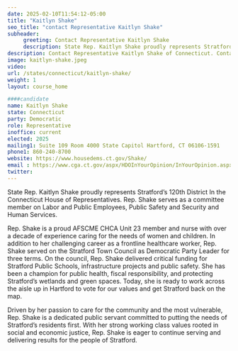 ```yaml
---
date: 2025-02-10T11:54:12-05:00
title: "Kaitlyn Shake"
seo_title: "contact Representative Kaitlyn Shake"
subheader:
     greeting: Contact Representative Kaitlyn Shake
     description: State Rep. Kaitlyn Shake proudly represents Stratford’s 120th District In the Connecticut House of Representatives. Rep. Shake serves as a committee member on Labor and Public Employees, Public Safety and Security and Human Services.
description: Contact Representative Kaitlyn Shake of Connecticut. Contact information for Kaitlyn Shake includes email address, phone number, and mailing address.
image: kaitlyn-shake.jpeg
video:
url: /states/connecticut/kaitlyn-shake/
weight: 1
layout: course_home

####candidate
name: Kaitlyn Shake
state: Connecticut
party: Democratic
role: Representative
inoffice: current
elected: 2025
mailing1: Suite 109 Room 4000 State Capitol Hartford, CT 06106-1591
phone1: 860-240-8700
website: https://www.housedems.ct.gov/Shake/
email : https://www.cga.ct.gov/aspx/HDOInYourOpinion/InYourOpinion.aspx/
twitter: 
---
```

State Rep. Kaitlyn Shake proudly represents Stratford’s 120th District In the Connecticut House of Representatives. Rep. Shake serves as a committee member on Labor and Public Employees, Public Safety and Security and Human Services.

Rep. Shake is a proud AFSCME CHCA Unit 23 member and nurse with over a decade of experience caring for the needs of women and children. In addition to her challenging career as a frontline healthcare worker, Rep. Shake served on the Stratford Town Council as Democratic Party Leader for three terms. On the council, Rep. Shake delivered critical funding for Stratford Public Schools, infrastructure projects and public safety. She has been a champion for public health, fiscal responsibility, and protecting Stratford’s wetlands and green spaces. Today, she is ready to work across the aisle up in Hartford to vote for our values and get Stratford back on the map.

Driven by her passion to care for the community and the most vulnerable, Rep. Shake is a dedicated public servant committed to putting the needs of Stratford’s residents first. With her strong working class values rooted in social and economic justice, Rep. Shake is eager to continue serving and delivering results for the people of Stratford. 
